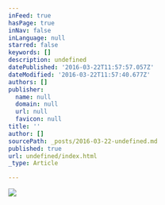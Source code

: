 ```yaml
---
inFeed: true
hasPage: true
inNav: false
inLanguage: null
starred: false
keywords: []
description: undefined
datePublished: '2016-03-22T11:57:57.057Z'
dateModified: '2016-03-22T11:57:40.677Z'
authors: []
publisher:
  name: null
  domain: null
  url: null
  favicon: null
title: ''
author: []
sourcePath: _posts/2016-03-22-undefined.md
published: true
url: undefined/index.html
_type: Article

---
```

![](https://the-grid-user-content.s3-us-west-2.amazonaws.com/c0cac529-ea77-4a71-91e7-626de4d10ad9.jpg)